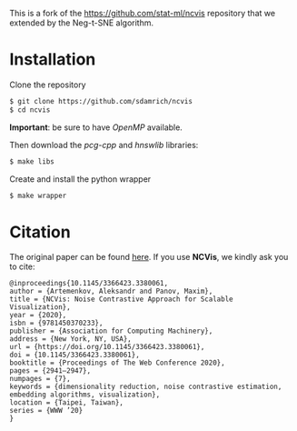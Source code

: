 This is a fork of the https://github.com/stat-ml/ncvis repository that we
extended by the Neg-t-SNE algorithm. 

# Installation
Clone the repository
```bash
$ git clone https://github.com/sdamrich/ncvis
$ cd ncvis
```

**Important**: be sure to have *OpenMP* available.

Then download the *pcg-cpp* and *hnswlib* libraries:
```bash
$ make libs
``` 
Create and install the python wrapper 
```bash
$ make wrapper
```

# Citation

The original paper can be found [here](https://dl.acm.org/doi/abs/10.1145/3366423.3380061). If you use **NCVis**, we kindly ask you to cite:

```
@inproceedings{10.1145/3366423.3380061,
author = {Artemenkov, Aleksandr and Panov, Maxim},
title = {NCVis: Noise Contrastive Approach for Scalable Visualization},
year = {2020},
isbn = {9781450370233},
publisher = {Association for Computing Machinery},
address = {New York, NY, USA},
url = {https://doi.org/10.1145/3366423.3380061},
doi = {10.1145/3366423.3380061},
booktitle = {Proceedings of The Web Conference 2020},
pages = {2941–2947},
numpages = {7},
keywords = {dimensionality reduction, noise contrastive estimation, embedding algorithms, visualization},
location = {Taipei, Taiwan},
series = {WWW ’20}
}
```
